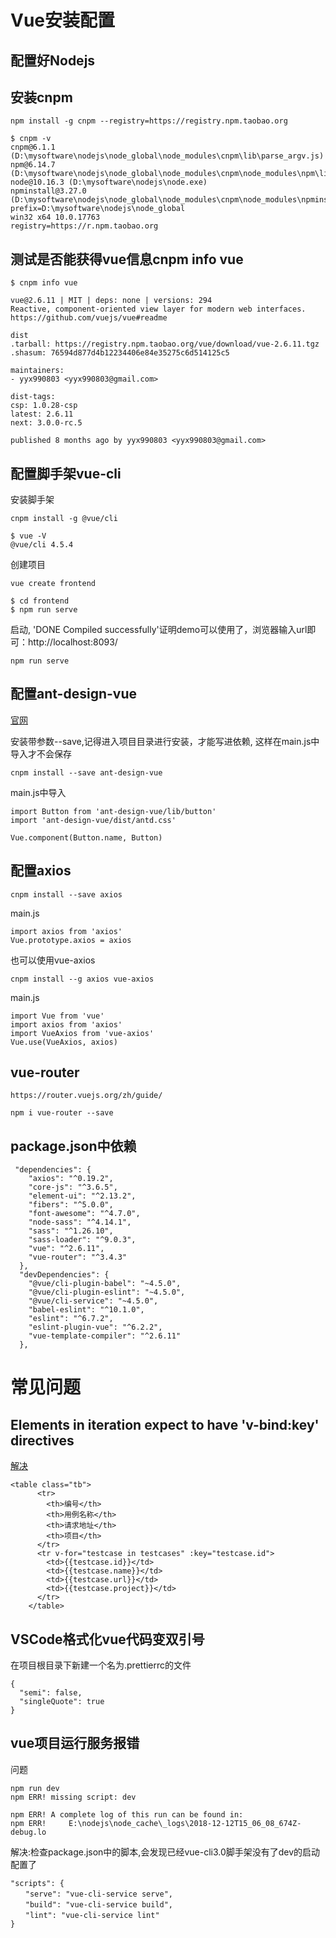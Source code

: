 <!--
 * @Author: joker.zhang
 * @Date: 2020-08-17 10:20:41
 * @LastEditors: joker.zhang
 * @LastEditTime: 2020-08-25 10:32:58
 * @Description: For Automation
-->
# Vue安装配置
## 配置好Nodejs
## 安装cnpm
```
npm install -g cnpm --registry=https://registry.npm.taobao.org
```
```
$ cnpm -v
cnpm@6.1.1 (D:\mysoftware\nodejs\node_global\node_modules\cnpm\lib\parse_argv.js)
npm@6.14.7 (D:\mysoftware\nodejs\node_global\node_modules\cnpm\node_modules\npm\lib\npm.js)
node@10.16.3 (D:\mysoftware\nodejs\node.exe)
npminstall@3.27.0 (D:\mysoftware\nodejs\node_global\node_modules\cnpm\node_modules\npminstall\lib\index.js)
prefix=D:\mysoftware\nodejs\node_global
win32 x64 10.0.17763
registry=https://r.npm.taobao.org

```

## 测试是否能获得vue信息cnpm info vue
```
$ cnpm info vue

vue@2.6.11 | MIT | deps: none | versions: 294
Reactive, component-oriented view layer for modern web interfaces.
https://github.com/vuejs/vue#readme

dist
.tarball: https://registry.npm.taobao.org/vue/download/vue-2.6.11.tgz
.shasum: 76594d877d4b12234406e84e35275c6d514125c5

maintainers:
- yyx990803 <yyx990803@gmail.com>

dist-tags:
csp: 1.0.28-csp
latest: 2.6.11
next: 3.0.0-rc.5

published 8 months ago by yyx990803 <yyx990803@gmail.com>

```

## 配置脚手架vue-cli
安装脚手架
```
cnpm install -g @vue/cli
```

```
$ vue -V
@vue/cli 4.5.4

```

创建项目
```
vue create frontend
```

```
$ cd frontend
$ npm run serve
```

启动,  'DONE  Compiled successfully'证明demo可以使用了，浏览器输入url即可：http://localhost:8093/
```
npm run serve
```
## 配置ant-design-vue
[官网](https://www.antdv.com/docs/vue/getting-started-cn/)

安装带参数--save,记得进入项目目录进行安装，才能写进依赖, 这样在main.js中导入才不会保存
```
cnpm install --save ant-design-vue
```
main.js中导入
```
import Button from 'ant-design-vue/lib/button'
import 'ant-design-vue/dist/antd.css'

Vue.component(Button.name, Button)
```

## 配置axios
```
cnpm install --save axios 
```
main.js
```
import axios from 'axios'
Vue.prototype.axios = axios
```
也可以使用vue-axios
```
cnpm install --g axios vue-axios
```
main.js
```
import Vue from 'vue'
import axios from 'axios'
import VueAxios from 'vue-axios'
Vue.use(VueAxios, axios)
```

## vue-router
```
https://router.vuejs.org/zh/guide/
```
```
npm i vue-router --save
```
## package.json中依赖
```
 "dependencies": {
    "axios": "^0.19.2",
    "core-js": "^3.6.5",
    "element-ui": "^2.13.2",
    "fibers": "^5.0.0",
    "font-awesome": "^4.7.0",
    "node-sass": "^4.14.1",
    "sass": "^1.26.10",
    "sass-loader": "^9.0.3",
    "vue": "^2.6.11",
    "vue-router": "^3.4.3"
  },
  "devDependencies": {
    "@vue/cli-plugin-babel": "~4.5.0",
    "@vue/cli-plugin-eslint": "~4.5.0",
    "@vue/cli-service": "~4.5.0",
    "babel-eslint": "^10.1.0",
    "eslint": "^6.7.2",
    "eslint-plugin-vue": "^6.2.2",
    "vue-template-compiler": "^2.6.11"
  },
```

# 常见问题
## Elements in iteration expect to have 'v-bind:key' directives
[解决](https://www.cnblogs.com/h2zZhou/p/9639984.html)
```
<table class="tb">
      <tr>
        <th>编号</th>
        <th>用例名称</th>
        <th>请求地址</th>
        <th>项目</th>
      </tr>
      <tr v-for="testcase in testcases" :key="testcase.id">
        <td>{{testcase.id}}</td>
        <td>{{testcase.name}}</td>
        <td>{{testcase.url}}</td>
        <td>{{testcase.project}}</td>
      </tr>
    </table>
```
## VSCode格式化vue代码变双引号
在项目根目录下新建一个名为.prettierrc的文件
```
{
  "semi": false,
  "singleQuote": true
}
```
## vue项目运行服务报错

问题
```
npm run dev
npm ERR! missing script: dev

npm ERR! A complete log of this run can be found in:
npm ERR!     E:\nodejs\node_cache\_logs\2018-12-12T15_06_08_674Z-debug.lo
```
解决:检查package.json中的脚本,会发现已经vue-cli3.0脚手架没有了dev的启动配置了
```
"scripts": {
　　"serve": "vue-cli-service serve",
　　"build": "vue-cli-service build",
　　"lint": "vue-cli-service lint"
}
```
